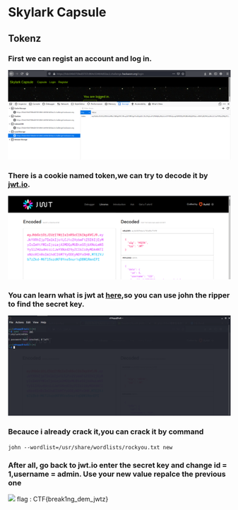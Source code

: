 # Skylark Capsule
## Tokenz
### First we can regist an account and log in.
![](https://github.com/leohammer123/CTF/blob/main/hackazon_ctf/Skylark%20Capsule/4.png)
### There is a cookie named token,we can try to decode it by [jwt.io](https://jwt.io/).
![](https://github.com/leohammer123/CTF/blob/main/hackazon_ctf/Skylark%20Capsule/1.png)
### You can learn what is jwt at [here](https://jwt.io/introduction),so you can use john the ripper to find the secret key.
![](https://github.com/leohammer123/CTF/blob/main/hackazon_ctf/Skylark%20Capsule/3.png)
### Becauce i already crack it,you can crack it by command
```john --wordlist=/usr/share/wordlists/rockyou.txt new```
### After all, go back to jwt.io enter the secret key and change id = 1,username = admin. Use your new value repalce the previous one 
![](https://github.com/leohammer123/CTF/blob/main/hackazon_ctf/Skylark%20Capsule/2.png)
flag : CTF{break1ng_dem_jwtz}